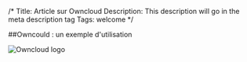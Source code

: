 /*
Title: Article sur Owncloud
Description: This description will go in the meta description tag
Tags: welcome
*/

##Owncould : un exemple d'utilisation

![Owncloud logo](http://upload.wikimedia.org/wikipedia/commons/thumb/b/b6/OwnCloud2-Logo.svg/96px-OwnCloud2-Logo.svg.png "Owncloud logo")